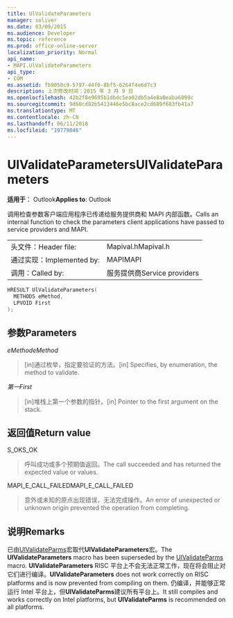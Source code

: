 ```yaml
---
title: UlValidateParameters
manager: soliver
ms.date: 03/09/2015
ms.audience: Developer
ms.topic: reference
ms.prod: office-online-server
localization_priority: Normal
api_name:
- MAPI.UlValidateParameters
api_type:
- COM
ms.assetid: fb9050c9-5797-44f0-8bf5-6264f4e6d7c3
description: 上次修改时间：2015 年 3 月 9 日
ms.openlocfilehash: 42b2f8e9695b1dbdc5ea02db5a4e8a0eaba6099c
ms.sourcegitcommit: 9d60cd82b5413446e5bc8ace2cd689f683fb41a7
ms.translationtype: MT
ms.contentlocale: zh-CN
ms.lasthandoff: 06/11/2018
ms.locfileid: "19779046"
---
```

# <a name="ulvalidateparameters"></a><span data-ttu-id="adf18-103">UlValidateParameters</span><span class="sxs-lookup"><span data-stu-id="adf18-103">UlValidateParameters</span></span>

  
  
<span data-ttu-id="adf18-104">**适用于**： Outlook</span><span class="sxs-lookup"><span data-stu-id="adf18-104">**Applies to**: Outlook</span></span> 
  
<span data-ttu-id="adf18-105">调用检查参数客户端应用程序已传递给服务提供商和 MAPI 内部函数。</span><span class="sxs-lookup"><span data-stu-id="adf18-105">Calls an internal function to check the parameters client applications have passed to service providers and MAPI.</span></span> 
  
|||
|:-----|:-----|
|<span data-ttu-id="adf18-106">头文件：</span><span class="sxs-lookup"><span data-stu-id="adf18-106">Header file:</span></span>  <br/> |<span data-ttu-id="adf18-107">Mapival.h</span><span class="sxs-lookup"><span data-stu-id="adf18-107">Mapival.h</span></span>  <br/> |
|<span data-ttu-id="adf18-108">通过实现：</span><span class="sxs-lookup"><span data-stu-id="adf18-108">Implemented by:</span></span>  <br/> |<span data-ttu-id="adf18-109">MAPI</span><span class="sxs-lookup"><span data-stu-id="adf18-109">MAPI</span></span>  <br/> |
|<span data-ttu-id="adf18-110">调用：</span><span class="sxs-lookup"><span data-stu-id="adf18-110">Called by:</span></span>  <br/> |<span data-ttu-id="adf18-111">服务提供商</span><span class="sxs-lookup"><span data-stu-id="adf18-111">Service providers</span></span>  <br/> |
   
```cpp
HRESULT UlValidateParameters(
  METHODS eMethod,
  LPVOID First
);
```

## <a name="parameters"></a><span data-ttu-id="adf18-112">参数</span><span class="sxs-lookup"><span data-stu-id="adf18-112">Parameters</span></span>

 <span data-ttu-id="adf18-113">_eMethod_</span><span class="sxs-lookup"><span data-stu-id="adf18-113">_eMethod_</span></span>
  
> <span data-ttu-id="adf18-114">[in]通过枚举，指定要验证的方法。</span><span class="sxs-lookup"><span data-stu-id="adf18-114">[in] Specifies, by enumeration, the method to validate.</span></span> 
    
 <span data-ttu-id="adf18-115">_第一_</span><span class="sxs-lookup"><span data-stu-id="adf18-115">_First_</span></span>
  
> <span data-ttu-id="adf18-116">[in]堆栈上第一个参数的指针。</span><span class="sxs-lookup"><span data-stu-id="adf18-116">[in] Pointer to the first argument on the stack.</span></span>
    
## <a name="return-value"></a><span data-ttu-id="adf18-117">返回值</span><span class="sxs-lookup"><span data-stu-id="adf18-117">Return value</span></span>

<span data-ttu-id="adf18-118">S_OK</span><span class="sxs-lookup"><span data-stu-id="adf18-118">S_OK</span></span> 
  
> <span data-ttu-id="adf18-119">呼叫成功或多个预期值返回。</span><span class="sxs-lookup"><span data-stu-id="adf18-119">The call succeeded and has returned the expected value or values.</span></span> 
    
<span data-ttu-id="adf18-120">MAPI_E_CALL_FAILED</span><span class="sxs-lookup"><span data-stu-id="adf18-120">MAPI_E_CALL_FAILED</span></span> 
  
> <span data-ttu-id="adf18-121">意外或未知的原点出现错误，无法完成操作。</span><span class="sxs-lookup"><span data-stu-id="adf18-121">An error of unexpected or unknown origin prevented the operation from completing.</span></span>
    
## <a name="remarks"></a><span data-ttu-id="adf18-122">说明</span><span class="sxs-lookup"><span data-stu-id="adf18-122">Remarks</span></span>

<span data-ttu-id="adf18-123">已由[UlValidateParms](ulvalidateparms.md)宏取代**UlValidateParameters**宏。</span><span class="sxs-lookup"><span data-stu-id="adf18-123">The **UlValidateParameters** macro has been superseded by the [UlValidateParms](ulvalidateparms.md) macro.</span></span> <span data-ttu-id="adf18-124">**UlValidateParameters** RISC 平台上不会无法正常工作，现在将会阻止对它们进行编译。</span><span class="sxs-lookup"><span data-stu-id="adf18-124">**UlValidateParameters** does not work correctly on RISC platforms and is now prevented from compiling on them.</span></span> <span data-ttu-id="adf18-125">仍编译，并能够正常运行 Intel 平台上，但**UlValidateParms**建议所有平台上。</span><span class="sxs-lookup"><span data-stu-id="adf18-125">It still compiles and works correctly on Intel platforms, but **UlValidateParms** is recommended on all platforms.</span></span> 
  

